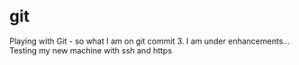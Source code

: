 # git
Playing with Git - so what
I am on git commit 3.
I am under enhancements...
Testing my new machine with ssh and https

